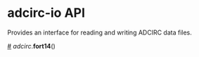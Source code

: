# adcirc-io API

Provides an interface for reading and writing ADCIRC data files.

<a name="adcirc-fort14" href="adcirc-fort14">#</a> *adcirc*.**fort14**()